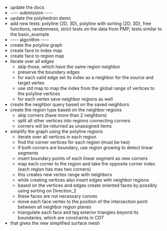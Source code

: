 - update the docs
- ---- submission ----
- update the polyhedron demo
- add new tests: polyline (2D, 3D), polyline with sorting (2D, 3D), free functions, randomness, strict tests on the data from PMP, tests similar to the basic_example
- ---- algorithm ----
- create the polyline graph
- create face to index map
- create face to region map
- iterate over all edges
  - skip those, which have the same region neighbor
  - preserve the boundary edges
  - for each valid edge set its index as a neighbor for the source and target vertex
  - use std map to map the index from the global range of vertices to the polyline vertices
  - for each vertex save neighbor regions as well
- create the neighbor query based on the saved neighbors
- create the region type based on the neighbor regions
  - skip corners (have more than 2 neighbors)
  - split all other vertices into regions connecting corners
  - corners will be returned as unassigned items
- simplify the graph using the polyline regions
  - iterate over all vertices in each region
  - find the corner vertices for each region (must be two)
  - if both corners are boundary, use region growing to detect linear segments
  - insert boundary points of each linear segment as new corners
  - map each corner to the region and take the opposite corner index (each region has max two corners)
  - this creates new vertex range with neighbors
  - while creating vertices also insert edges with neighbor regions
  - based on the vertices and edges create oriented faces by possibly using sorting on Direction_2
  - these faces are not necessary convex
  - move each face vertex to the position of the intersection point between all neighbor region planes
  - triangulate each face and tag exterior triangles beyond its boundaries, which are constraints in CDT
- that gives the new simplified surface mesh